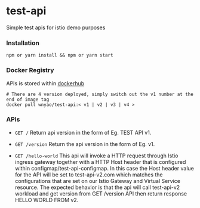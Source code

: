 # test-api

Simple test apis for istio demo purposes

### Installation

`npm or yarn install && npm or yarn start`

### Docker Registry

APIs is stored within [dockerhub](https://hub.docker.com/repository/docker/wnyao/test-api)

```
# There are 4 version deployed, simply switch out the v1 number at the end of image tag
docker pull wnyao/test-api:< v1 | v2 | v3 | v4 >
```

### APIs

- `GET /`
  Return api version in the form of Eg. TEST API v1.

- `GET /version`
  Return the api version in the form of Eg. v1.

- `GET /hello-world`
  This api will invoke a HTTP request through Istio ingress gateway together with a HTTP Host header that is configured within configmap/test-api-configmap. In this case the Host header value for the API will be set to test-api-v2.com which matches the configurations that are set on our Istio Gateway and Virtual Service resource. The expected behavior is that the api will call test-api-v2 workload and get version from GET /version API then return response HELLO WORLD FROM v2.
